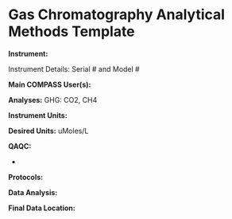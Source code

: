 # Gas Chromatography Analytical Methods Template

**Instrument:**

Instrument Details: Serial \# and Model \#

**Main COMPASS User(s):**

**Analyses:** GHG: CO2, CH4

**Instrument Units:**

**Desired Units:** uMoles/L

**QAQC:**

-   

**Protocols:**

**Data Analysis:**

**Final Data Location:**
